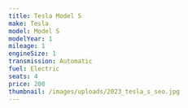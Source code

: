 ```yaml
---
title: Tesla Model S
make: Tesla
model: Model S
modelYear: 1
mileage: 1
engineSize: 1
transmission: Automatic
fuel: Electric
seats: 4
price: 200
thumbnail: /images/uploads/2023_tesla_s_seo.jpg
---
```

